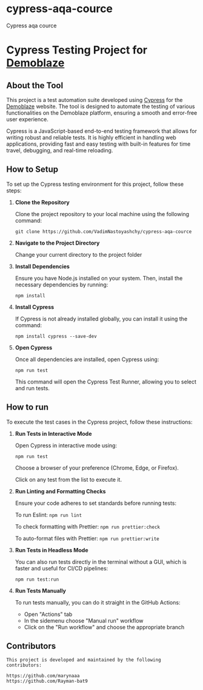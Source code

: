 # cypress-aqa-cource

Cypress aqa cource

# Cypress Testing Project for [Demoblaze](https://www.demoblaze.com/)

## About the Tool

This project is a test automation suite developed using [Cypress](https://www.cypress.io/) for the [Demoblaze](https://www.demoblaze.com/) website. The tool is designed to automate the testing of various functionalities on the Demoblaze platform, ensuring a smooth and error-free user experience.

Cypress is a JavaScript-based end-to-end testing framework that allows for writing robust and reliable tests. It is highly efficient in handling web applications, providing fast and easy testing with built-in features for time travel, debugging, and real-time reloading.

## How to Setup

To set up the Cypress testing environment for this project, follow these steps:

1. **Clone the Repository**

    Clone the project repository to your local machine using the following command:

    `git clone https://github.com/VadimNastoyashchy/cypress-aqa-cource`

2. **Navigate to the Project Directory**

    Change your current directory to the project folder

3. **Install Dependencies**

    Ensure you have Node.js installed on your system. Then, install the necessary dependencies by running:

    `npm install`

4. **Install Cypress**

    If Cypress is not already installed globally, you can install it using the command:

    `npm install cypress --save-dev`

5. **Open Cypress**

    Once all dependencies are installed, open Cypress using:

    `npm run test`

    This command will open the Cypress Test Runner, allowing you to select and run tests.

## How to run

To execute the test cases in the Cypress project, follow these instructions:

1. **Run Tests in Interactive Mode**

    Open Cypress in interactive mode using:

    `npm run test`

    Choose a browser of your preference (Chrome, Edge, or Firefox).

    Click on any test from the list to execute it.

2. **Run Linting and Formatting Checks**

    Ensure your code adheres to set standards before running tests:

    To run Eslint: `npm run lint`

    To check formatting with Prettier: `npm run prettier:check`

    To auto-format files with Prettier: `npm run prettier:write`

3. **Run Tests in Headless Mode**

    You can also run tests directly in the terminal without a GUI, which is faster and useful for CI/CD pipelines:

    `npm run test:run`

4. **Run Tests Manually**

    To run tests manually, you can do it straight in the GitHub Actions:

    - Open "Actions" tab
    - In the sidemenu choose "Manual run" workflow
    - Click on the "Run workflow" and choose the appropriate branch

## Contributors

    This project is developed and maintained by the following contributors:

    https://github.com/marynaaa
    https://github.com/Rayman-bat9
